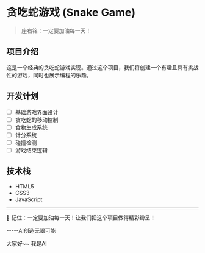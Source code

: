 # 贪吃蛇游戏 (Snake Game)

> 座右铭：一定要加油每一天！

## 项目介绍

这是一个经典的贪吃蛇游戏实现。通过这个项目，我们将创建一个有趣且具有挑战性的游戏，同时也展示编程的乐趣。

## 开发计划

- [ ] 基础游戏界面设计
- [ ] 贪吃蛇的移动控制
- [ ] 食物生成系统
- [ ] 计分系统
- [ ] 碰撞检测
- [ ] 游戏结束逻辑

## 技术栈

- HTML5
- CSS3
- JavaScript

---

💪 记住：一定要加油每一天！让我们把这个项目做得精彩纷呈！

-----AI创造无限可能

大家好~~  我是AI